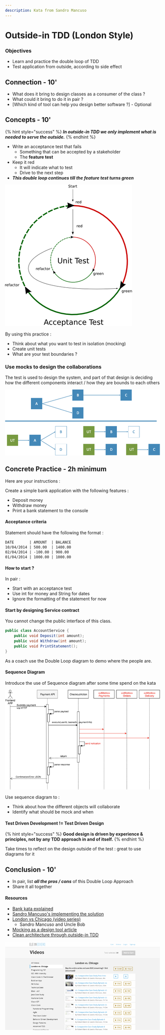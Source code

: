```yaml
---
description: Kata from Sandro Mancuso
---
```


# Outside-in TDD \(London Style\)

### Objectives

* Learn and practice the double loop of TDD 
* Test application from outside, according to side effect

## Connection - 10'

* What does it bring to design classes as a consumer of the class ?
* What could it bring to do it in pair ?
* \[Which kind of tool can help you design better software ?\] - Optional

## Concepts - 10'

{% hint style="success" %}
_**In outside-in TDD we only implement what is needed to serve the outside.**_
{% endhint %}

* Write an acceptance test that fails
  * Something that can be accepted by a stakeholder
  * The **feature test**
* Keep it red
  * It will indicate what to test
  * Drive to the next step
* _**This double loop continues till the feature test turns green**_

![](../../../.gitbook/assets/image%20%28518%29.png)

By using this practice :

* Think about what you want to test in isolation \(mocking\)
* Create unit tests
* What are your test boundaries ?

### Use mocks to design the collaborations

The test is used to design the system, and part of that design is deciding how the different components interact / how they are bounds to each others

![](../../../.gitbook/assets/image%20%28513%29.png)

## Concrete Practice - 2h minimum

Here are your instructions :

Create a simple bank application with the following features :

* Deposit money
* Withdraw money
* Print a bank statement to the console

#### Acceptance criteria

Statement should have the following the format :

```text
DATE       | AMOUNT  | BALANCE
10/04/2014 | 500.00  | 1400.00
02/04/2014 | -100.00 | 900.00
01/04/2014 | 1000.00 | 1000.00
```

#### How to start ?

In pair :

* Start with an acceptance test 
* Use int for money and String for dates
* Ignore the formatting of the statement for now

#### Start by designing Service contract

You cannot change the public interface of this class.

```java
public class AccountService {
    public void Deposit(int amount);
    public void Withdraw(int amount);
    public void PrintStatement();
}
```

As a coach use the Double Loop diagram to demo where the people are.

#### Sequence Diagram

Introduce the use of Sequence diagram after some time spend on the kata

![](../../../.gitbook/assets/image%20%28516%29.png)

Use sequence diagram to :

* Think about how the different objects will collaborate
* Identify what should be mock and when

#### Test Driven Development != Test Driven Design

{% hint style="success" %}
**Good design is driven by experience & principles, not by any TDD approach in and of itself.**
{% endhint %}

Take times to reflect on the design outside of the test : great to use diagrams for it

## Conclusion - 10'

* In pair, list _**all the pros / cons**_ of this Double Loop Approach
* Share it all together

#### Resources

* [Bank kata explained](https://katalyst.codurance.com/bank)
* [Sandro Mancuso's implementing the solution](https://www.codurance.com/publications/videos/2015-05-12-outside-in-tdd-part-1)
* [London vs Chicago \(video series\)](https://cleancoders.com/videos/comparativeDesign)
  * Sandro Mancuso and Uncle Bob
* [Mocking as a design tool article](https://codurance.com/2018/10/18/mocking-as-a-design-tool/)
* [Clean architecture through outside-in TDD](https://medium.com/@erik.sacre/clean-architecture-through-outside-in-tdd-64a31de17ccf)

![](../../../.gitbook/assets/image%20%28522%29.png)

